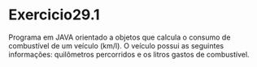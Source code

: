# Exercicio29.1
Programa em JAVA orientado a objetos que calcula o consumo de combustível de um veículo (km/l). O veículo possui as seguintes informações: quilômetros percorridos e os litros gastos de combustível.
